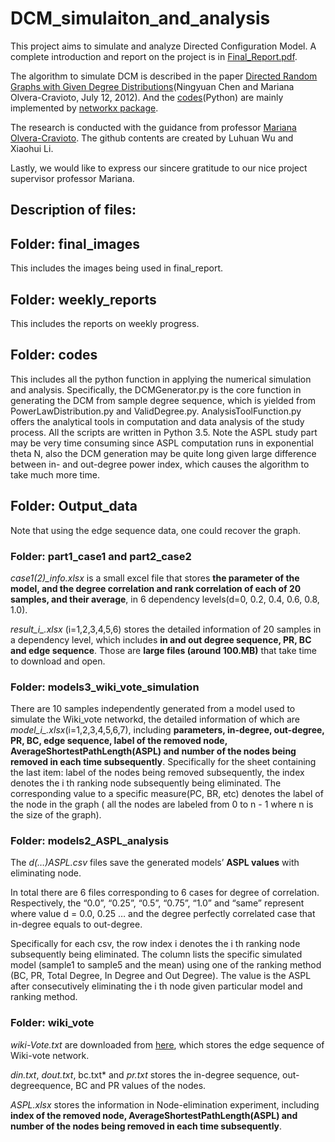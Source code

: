 # DCM_simulaiton_and_analysis

This project aims to simulate and analyze Directed Configuration Model. A complete introduction and report on the project is in [Final_Report.pdf](https://github.com/leahwu/DCM_simulaiton_and_analysis/blob/master/FinalReport.pdf). 

The algorithm to simulate DCM is described in the paper [Directed Random Graphs with Given Degree Distributions]( https://arxiv.org/pdf/1207.2475.pdf)(Ningyuan Chen and Mariana Olvera-Cravioto, July 12, 2012). And the [codes]( https://github.com/leahwu/DCM_simulaiton_and_analysis/tree/master/codes)(Python) are mainly implemented by [networkx package](https://networkx.github.io/documentation/networkx-1.11/).

The research is conducted with the guidance from professor [Mariana Olvera-Cravioto](http://olvera.ieor.berkeley.edu/). The github contents are created by Luhuan Wu and Xiaohui Li. 

Lastly, we would like to express our sincere gratitude to our nice project supervisor professor Mariana.

## Description of files:

## Folder: final_images

This includes the images being used in final_report.

## Folder: weekly_reports

This includes the reports on weekly progress.

## Folder: codes

This includes all the python function in applying the numerical simulation and analysis. Specifically, the DCMGenerator.py is the core function in generating the DCM from sample degree sequence, which is yielded from PowerLawDistribution.py and ValidDegree.py. AnalysisToolFunction.py offers the analytical tools in computation and data analysis of the study process. All the scripts are written in Python 3.5. Note the ASPL study part may be very time consuming since ASPL computation runs in exponential theta N, also the DCM generation may be quite long given large difference between in- and out-degree power index, which causes the algorithm to take much more time. 

## Folder: Output_data

Note that using the edge sequence data, one could recover the graph.

### Folder: part1\_case1 and part2\_case2

*case1(2)_info.xlsx* is a small excel file that stores **the parameter of the model, and the degree correlation and rank correlation of each of 20 samples, and their average**, in 6 dependency levels(d=0, 0.2, 0.4, 0.6, 0.8, 1.0).

*result_i_.xlsx* (i=1,2,3,4,5,6) stores the detailed information of 20 samples in a dependency level, which includes **in and out degree sequence, PR, BC and edge sequence**. Those are **large files (around 100.MB)** that take time to download and open.

### Folder: models3_wiki_vote_simulation

There are 10 samples independently generated from a model used to simulate the Wiki_vote networkd, the detailed information of which are  *model_i_.xlsx*(i=1,2,3,4,5,6,7), including **parameters, in-degree, out-degree, PR, BC, edge sequence, label of the removed node, AverageShortestPathLength(ASPL) and number of the nodes being removed in each time subsequently**. Specifically for the sheet containing the last item: label of the nodes being removed subsequently, the index denotes the i th ranking node subsequently being eliminated. The corresponding value to a specific measure(PC, BR, etc) denotes the label of the node in the graph ( all the nodes are labeled from 0 to n - 1 where n is the size of the graph).

### Folder: models2_ASPL_analysis 

The *d(…)ASPL.csv* files save the generated models’ **ASPL values** with eliminating node.

In total there are 6 files corresponding to 6 cases for degree of correlation. Respectively, the “0.0”, “0.25”, “0.5”, “0.75”, “1.0” and “same” represent where value d = 0.0, 0.25 … and the degree perfectly correlated case that in-degree equals to out-degree.

Specifically for each csv, the row index i denotes the i th ranking node subsequently being eliminated. The column lists the specific simulated model (sample1 to sample5 and the mean) using one of the ranking method (BC, PR, Total Degree, In Degree and Out Degree). The value is the ASPL after consecutively eliminating the i th node given particular model and ranking method.

### Folder: wiki_vote

*wiki-Vote.txt* are downloaded from [here](https://snap.stanford.edu/data/wiki-Vote.html), which stores the edge sequence of Wiki-vote network.

*din.txt*, *dout.txt*, bc.txt* and *pr.txt* stores the in-degree sequence, out-degreequence, BC and PR values of the nodes.

*ASPL.xlsx* stores the information in Node-elimination experiment, including **index of the removed node, AverageShortestPathLength(ASPL) and number of the nodes being removed in each time subsequently**.
